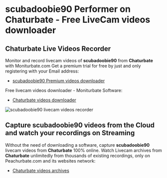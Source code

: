 # scubadoobie90 Performer on Chaturbate - Free LiveCam videos downloader

## Chaturbate Live Videos Recorder

Monitor and record livecam videos of **scubadoobie90** from **Chaturbate** with Moniturbate.com
Get a premium trial for free by just and only registering with your Email address:
* [scubadoobie90 Premium videos downloader](https://moniturbate.com/request-demo-licence-key.html)

Free livecam videos downloader - Moniturbate Software:
* [Chaturbate videos downloader](https://moniturbate.com/moniturbate-download-software.html)

![scubadoobie90 livecam videos recorder](https://peachurnet.com/templates/moniturbate-software.png)


## Capture scubadoobie90 videos from the Cloud and watch your recordings on Streaming

Without the need of downloading a software, capture **scubadoobie90** livecam videos from **Chaturbate** 100% online.
Watch Livecam archives from **Chaturbate** unlimitedly from thousands of existing recordings, only on Peachurbate.com and its websites network:
* [Chaturbate videos archives](https://peachurnet.com/)